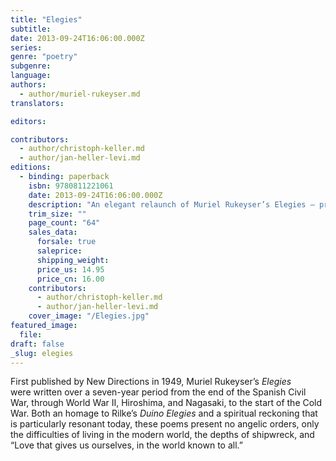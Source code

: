 ```yaml
---
title: "Elegies"
subtitle:
date: 2013-09-24T16:06:00.000Z
series:
genre: "poetry"
subgenre:
language:
authors:
  - author/muriel-rukeyser.md
translators:

editors:

contributors:
  - author/christoph-keller.md
  - author/jan-heller-levi.md
editions:
  - binding: paperback
    isbn: 9780811221061
    date: 2013-09-24T16:06:00.000Z
    description: "An elegant relaunch of Muriel Rukeyser’s Elegies — previously available only in a limited edition — celebrates the centennial of her birth "
    trim_size: ""
    page_count: "64"
    sales_data:
      forsale: true
      saleprice:
      shipping_weight:
      price_us: 14.95
      price_cn: 16.00
    contributors:
      - author/christoph-keller.md
      - author/jan-heller-levi.md
    cover_image: "/Elegies.jpg"
featured_image:
  file:
draft: false
_slug: elegies
---
```


First published by New Directions in 1949, Muriel Rukeyser’s _Elegies_ were written over a seven-year period from the end of the Spanish Civil War, through World War II, Hiroshima, and Nagasaki, to the start of the Cold War. Both an homage to Rilke’s _Duino Elegies_ and a spiritual reckoning that is particularly resonant today, these poems present no angelic orders, only the difficulties of living in the modern world, the depths of shipwreck, and “Love that gives us ourselves, in the world known to all.”

